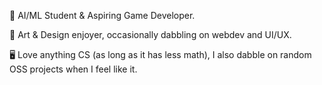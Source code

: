 🏫 AI/ML Student & Aspiring Game Developer.

🎨 Art & Design enjoyer, occasionally dabbling on webdev and UI/UX.

🖥️ Love anything CS (as long as it has less math), I also dabble on random OSS projects when I feel like it.

